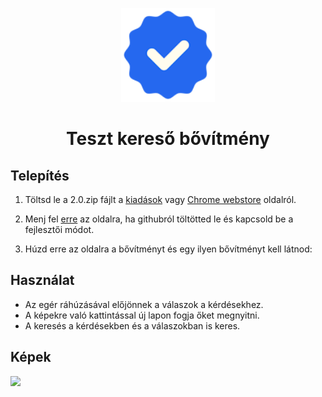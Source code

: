 <p align=center>
  <img src="https://github.com/Zan1456/qna-extension/blob/main/icon128.png" width=150>
  <h1 align=center><b>Teszt kereső bővítmény</b></h1>
</p>

## Telepítés
1. Töltsd le a 2.0.zip fájlt a [kiadások](https://github.com/Zan1456/qna-extension/releases/) vagy [Chrome webstore](https://chromewebstore.google.com/detail/teszt-keres%C5%91/kafnhpcmlpgpjgkpkjnjgkdemeolfdcj) oldalról.

2. Menj fel [erre](chrome://extensions/) az oldalra, ha githubról töltötted le és kapcsold be a fejlesztői módot.

3. Húzd erre az oldalra a bővítményt és egy ilyen bővítményt kell látnod:

## Használat
- Az egér ráhúzásával előjönnek a válaszok a kérdésekhez.
- A képekre való kattintással új lapon fogja őket megnyitni.
- A keresés a kérdésekben és a válaszokban is keres.

## Képek
<img src="https://github.com/user-attachments/assets/514de74c-b8d2-4432-9fb6-8ae80d47ac6c">